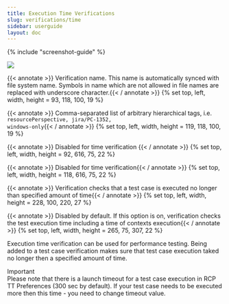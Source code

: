 ```yaml
---
title: Execution Time Verifications
slug: verifications/time
sidebar: userguide
layout: doc
---
```


{% include "screenshot-guide" %}
<div class="screenshot">
  <img src="{{site.url}}/shared/img/screenshot-time-verification-editor.png"></img>
  
  <!-- Name -->
 {{< annotate  >}}  Verification name. This name is automatically synced with file system name. Symbols in name which are not allowed in file names are replaced with 
  underscore character.{{< / annotate >}}
  {% set top, left, width, height = 93, 118, 100, 19 %}

  <!-- Tags -->
 {{< annotate  >}}  Comma-separated list of arbitrary hierarchical tags, i.e. <code>resourcePerspective, jira/PC-1352, windows-only</code>{{< / annotate >}}
  {% set top, left, width, height = 119, 118, 100, 19 %}
  
  <!-- Capture button  -->
 {{< annotate  >}}  Disabled for time verification {{< / annotate >}}
  {% set top, left, width, height = 92, 616, 75, 22 %}

  <!-- Verify button  -->
 {{< annotate  >}}  Disabled for time verification{{< / annotate >}}
  {% set top, left, width, height = 118, 616, 75, 22 %}
  
  <!-- Execution time  -->
 {{< annotate  >}}  Verification checks that a test case is executed no longer than specified amount of time{{< / annotate >}}
  {% set top, left, width, height = 228, 100, 220, 27 %}
  
  <!-- Include context option  -->
 {{< annotate  >}}  Disabled by default. If this option is on, verification checks the test execution time including a time of contexts execution{{< / annotate >}}
  {% set top, left, width, height = 265, 75, 307, 22 %}
  </div>
  
  Execution time verification can be used for performance testing. Being added to a test case verification makes sure that test case execution taked no longer then a specified
  amount of time. 
  
  <div class="panel panel-info">
  <div class="panel-heading">Important</div>
  <div class="panel-body">
    Please note that there is a launch timeout for a test case execution in RCP TT Preferences (300 sec by default). 
    If your test case needs to be executed more then this time - you need to change timeout value. 
  </div>
  </div>
  
  
